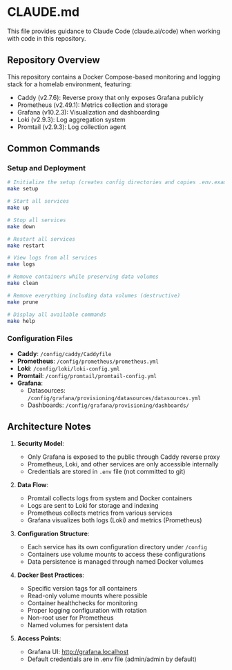 # CLAUDE.md

This file provides guidance to Claude Code (claude.ai/code) when working with code in this repository.

## Repository Overview

This repository contains a Docker Compose-based monitoring and logging stack for a homelab environment, featuring:

- Caddy (v2.7.6): Reverse proxy that only exposes Grafana publicly
- Prometheus (v2.49.1): Metrics collection and storage
- Grafana (v10.2.3): Visualization and dashboarding
- Loki (v2.9.3): Log aggregation system
- Promtail (v2.9.3): Log collection agent

## Common Commands

### Setup and Deployment

```bash
# Initialize the setup (creates config directories and copies .env.example to .env if needed)
make setup

# Start all services
make up

# Stop all services
make down

# Restart all services
make restart

# View logs from all services
make logs

# Remove containers while preserving data volumes
make clean

# Remove everything including data volumes (destructive)
make prune

# Display all available commands
make help
```

### Configuration Files

- **Caddy**: `/config/caddy/Caddyfile`
- **Prometheus**: `/config/prometheus/prometheus.yml`
- **Loki**: `/config/loki/loki-config.yml`
- **Promtail**: `/config/promtail/promtail-config.yml`
- **Grafana**: 
  - Datasources: `/config/grafana/provisioning/datasources/datasources.yml`
  - Dashboards: `/config/grafana/provisioning/dashboards/`

## Architecture Notes

1. **Security Model**:
   - Only Grafana is exposed to the public through Caddy reverse proxy
   - Prometheus, Loki, and other services are only accessible internally
   - Credentials are stored in `.env` file (not committed to git)

2. **Data Flow**:
   - Promtail collects logs from system and Docker containers
   - Logs are sent to Loki for storage and indexing
   - Prometheus collects metrics from various services
   - Grafana visualizes both logs (Loki) and metrics (Prometheus)

3. **Configuration Structure**:
   - Each service has its own configuration directory under `/config`
   - Containers use volume mounts to access these configurations
   - Data persistence is managed through named Docker volumes

4. **Docker Best Practices**:
   - Specific version tags for all containers
   - Read-only volume mounts where possible 
   - Container healthchecks for monitoring
   - Proper logging configuration with rotation
   - Non-root user for Prometheus
   - Named volumes for persistent data

5. **Access Points**:
   - Grafana UI: http://grafana.localhost
   - Default credentials are in .env file (admin/admin by default)